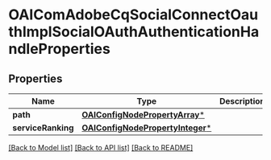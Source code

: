 # OAIComAdobeCqSocialConnectOauthImplSocialOAuthAuthenticationHandleProperties

## Properties
Name | Type | Description | Notes
------------ | ------------- | ------------- | -------------
**path** | [**OAIConfigNodePropertyArray***](OAIConfigNodePropertyArray.md) |  | [optional] 
**serviceRanking** | [**OAIConfigNodePropertyInteger***](OAIConfigNodePropertyInteger.md) |  | [optional] 

[[Back to Model list]](../README.md#documentation-for-models) [[Back to API list]](../README.md#documentation-for-api-endpoints) [[Back to README]](../README.md)


